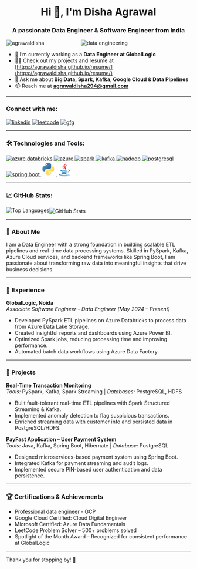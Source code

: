 <h1 align="center">Hi 👋, I'm Disha Agrawal</h1>
<h3 align="center">A passionate Data Engineer & Software Engineer from India</h3>
<img align="right" alt="data engineering" width="300" src="https://cdn-icons-png.flaticon.com/512/2948/2948035.png">

<p align="left"> <img src="https://komarev.com/ghpvc/?username=agrawaldisha&label=Profile%20views&color=0e75b6&style=flat" alt="agrawaldisha" /> </p>

- 🌱 I’m currently working as a **Data Engineer at GlobalLogic**  
- 👨‍💻 Check out my projects and resume at [https://agrawaldisha.github.io/resume/](https://agrawaldisha.github.io/resume/)  
- 💬 Ask me about **Big Data, Spark, Kafka, Google Cloud & Data Pipelines**  
- 📫 Reach me at **agrawaldisha294@gmail.com**

---

<h3 align="left">Connect with me:</h3>
<p align="left">
<a href="https://linkedin.com/in/agrawaldisha294" target="blank"><img align="center" src="https://raw.githubusercontent.com/rahuldkjain/github-profile-readme-generator/master/src/images/icons/Social/linked-in-alt.svg" alt="linkedin" height="30" width="40" /></a>
<a href="https://leetcode.com/disha_agrawal/" target="blank"><img align="center" src="https://raw.githubusercontent.com/rahuldkjain/github-profile-readme-generator/master/src/images/icons/Social/leet-code.svg" alt="leetcode" height="30" width="40" /></a>
<a href="https://auth.geeksforgeeks.org/user/agrawaldisha294/practice" target="blank"><img align="center" src="https://raw.githubusercontent.com/rahuldkjain/github-profile-readme-generator/master/src/images/icons/Social/geeks-for-geeks.svg" alt="gfg" height="30" width="40" /></a>
</p>

---

<h3 align="left">🛠️ Technologies and Tools:</h3>
<p align="left"> 
  <a href="https://azure.microsoft.com/en-us/services/databricks/" target="_blank" rel="noreferrer"> 
    <img src="https://upload.wikimedia.org/wikipedia/commons/7/74/Azure_Databricks_Logo.png" alt="azure databricks" width="40" height="40"/> 
  </a> 
  <a href="https://azure.microsoft.com/en-us/services/data-factory/" target="_blank" rel="noreferrer"> 
    <img src="https://upload.wikimedia.org/wikipedia/commons/1/1e/Microsoft_Azure_Logo.svg" alt="azure" width="40" height="40"/> 
  </a> 
  <a href="https://spark.apache.org/" target="_blank" rel="noreferrer"> 
    <img src="https://upload.wikimedia.org/wikipedia/commons/f/f3/Apache_Spark_logo.svg" alt="spark" width="40" height="40"/> 
  </a> 
  <a href="https://kafka.apache.org/" target="_blank" rel="noreferrer"> 
    <img src="https://upload.wikimedia.org/wikipedia/commons/8/82/Apache_Kafka_logo.svg" alt="kafka" width="40" height="40"/> 
  </a> 
  <a href="https://hadoop.apache.org/" target="_blank" rel="noreferrer"> 
    <img src="https://upload.wikimedia.org/wikipedia/commons/0/0e/Hadoop_logo.svg" alt="hadoop" width="40" height="40"/> 
  </a> 
  <a href="https://www.postgresql.org/" target="_blank" rel="noreferrer"> 
    <img src="https://www.postgresql.org/media/img/about/press/elephant.png" alt="postgresql" width="40" height="40"/> 
  </a> 
  <a href="https://spring.io/projects/spring-boot" target="_blank" rel="noreferrer"> 
    <img src="https://spring.io/images/projects/spring-boot-48x48.png" alt="spring boot" width="40" height="40"/> 
  </a> 
  <a href="https://www.python.org/" target="_blank" rel="noreferrer"> 
    <img src="https://raw.githubusercontent.com/devicons/devicon/master/icons/python/python-original.svg" alt="python" width="40" height="40"/> 
  </a> 
  <a href="https://www.java.com/en/" target="_blank" rel="noreferrer"> 
    <img src="https://raw.githubusercontent.com/devicons/devicon/master/icons/java/java-original.svg" alt="java" width="40" height="40"/> 
  </a> 
</p>

---

<h3 align="left">📈 GitHub Stats:</h3>
<p>
  <img align="left" src="https://github-readme-stats.vercel.app/api/top-langs?username=agrawaldisha&show_icons=true&locale=en&layout=compact" alt="Top Languages" />
  <img align="center" src="https://github-readme-stats.vercel.app/api?username=agrawaldisha&show_icons=true&locale=en" alt="GitHub Stats" />
</p>

---

<h3 align="left">📝 About Me</h3>
<p>  
I am a Data Engineer with a strong foundation in building scalable ETL pipelines and real-time data processing systems. Skilled in PySpark, Kafka, Azure Cloud services, and backend frameworks like Spring Boot, I am passionate about transforming raw data into meaningful insights that drive business decisions.  
</p>

---

<h3 align="left">💼 Experience</h3>

**GlobalLogic, Noida**  
_Associate Software Engineer - Data Engineer (May 2024 – Present)_  

- Developed PySpark ETL pipelines on Azure Databricks to process data from Azure Data Lake Storage.  
- Created insightful reports and dashboards using Azure Power BI.  
- Optimized Spark jobs, reducing processing time and improving performance.  
- Automated batch data workflows using Azure Data Factory.  

---

<h3 align="left">🚀 Projects</h3>

**Real-Time Transaction Monitoring**  
_Tools:_ PySpark, Kafka, Spark Streaming | _Databases:_ PostgreSQL, HDFS  
- Built fault-tolerant real-time ETL pipelines with Spark Structured Streaming & Kafka.  
- Implemented anomaly detection to flag suspicious transactions.  
- Enriched streaming data with customer info and persisted data in PostgreSQL/HDFS.  

**PayFast Application – User Payment System**  
_Tools:_ Java, Kafka, Spring Boot, Hibernate | _Database:_ PostgreSQL  
- Designed microservices-based payment system using Spring Boot.  
- Integrated Kafka for payment streaming and audit logs.  
- Implemented secure PIN-based user authentication and data persistence.

---

<h3 align="left">🏆 Certifications & Achievements</h3>

- Professional data engineer - GCP
- Google Cloud Certified: Cloud Digital Engineer  
- Microsoft Certified: Azure Data Fundamentals  
- LeetCode Problem Solver – 500+ problems solved  
- Spotlight of the Month Award – Recognized for consistent performance at GlobalLogic  

---

Thank you for stopping by! 🚀  
